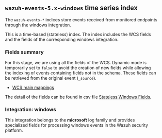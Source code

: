 ## `wazuh-events-5.x-windows` time series index

The `wazuh-events-*` indices store events received from monitored endpoints through the windows integration.

This is a time-based (stateless) index. The index includes the WCS fields and the fields of the corresponding windows integration.

### Fields summary

For this stage, we are using all the fields of the WCS. Dynamic mode is temporarily set to `false` to avoid the creation of new fields while allowing the indexing of events containing fields not in the schema. These fields can be retrieved from the original event (`_source`).

- [WCS main mappings](../../stateless/docs/fields.csv)

The detail of the fields can be found in csv file [Stateless Windows Fields](fields.csv).

### Integration: windows

This integration belongs to the **microsoft** log family and provides specialized fields for processing windows events in the Wazuh security platform.
